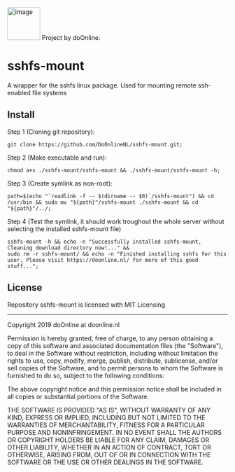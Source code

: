 <img alt="image" src="https://avatars3.githubusercontent.com/u/54864194?s=460&v=4" width="75px">
Project by doOnline.

# sshfs-mount
A wrapper for the sshfs linux package. Used for mounting remote ssh-enabled file systems

## Install
Step 1 (Cloning git repository):
```
git clone https://github.com/DoOnlineNL/sshfs-mount.git;
```
Step 2 (Make executable and run):
```
chmod a+x ./sshfs-mount/sshfs-mount && ./sshfs-mount/sshfs-mount -h;
```
Step 3 (Create symlink as non-root):
```
path=$(echo "`readlink -f -- $(dirname -- $0)`/sshfs-mount") && cd /usr/bin && sudo mv "${path}"/sshfs-mount ./sshfs-mount && cd "${path}"/../;
```
Step 4 (Test the symlink, it should work troughout the whole server without selecting the installed sshfs-mount file)
```
sshfs-mount -h && echo -n "Successfully installed sshfs-mount, Cleaning download directory now!..." && 
sudo rm -r sshfs-mount/ && echo -n "Finished installing sshfs for this user. Please visit https://doonline.nl/ for more of this good stuff...";
```

## License
Repository sshfs-mount is licensed with MIT Licensing
<hr>

Copyright 2019 doOnline at doonline.nl

Permission is hereby granted, free of charge, to any person obtaining a copy of this software and associated documentation files (the "Software"),
to deal in the Software without restriction, including without limitation the rights to use, copy, modify, merge, publish, distribute, sublicense,
and/or sell copies of the Software, and to permit persons to whom the Software is furnished to do so, subject to the following conditions:

The above copyright notice and this permission notice shall be included in all copies or substantial portions of the Software.

THE SOFTWARE IS PROVIDED "AS IS", WITHOUT WARRANTY OF ANY KIND, EXPRESS OR IMPLIED, INCLUDING BUT NOT LIMITED TO THE WARRANTIES OF MERCHANTABILITY, FITNESS FOR A PARTICULAR PURPOSE AND NONINFRINGEMENT. IN NO EVENT SHALL THE AUTHORS OR COPYRIGHT HOLDERS BE 
LIABLE FOR ANY CLAIM, DAMAGES OR OTHER LIABILITY, WHETHER IN AN ACTION OF CONTRACT, TORT OR OTHERWISE, ARISING FROM, OUT OF 
OR IN CONNECTION WITH THE SOFTWARE OR THE USE OR OTHER DEALINGS IN THE SOFTWARE.
